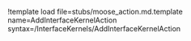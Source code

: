 !template load file=stubs/moose_action.md.template name=AddInterfaceKernelAction syntax=/InterfaceKernels/AddInterfaceKernelAction